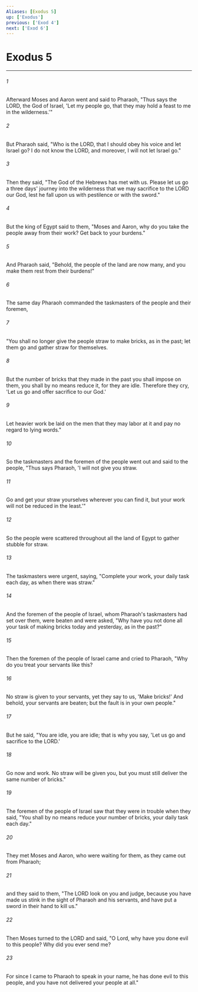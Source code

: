 ```yaml
---
Aliases: [Exodus 5]
up: ['Exodus']
previous: ['Exod 4']
next: ['Exod 6']
---
```

# Exodus 5
***



###### 1 
Afterward Moses and Aaron went and said to Pharaoh, "Thus says the LORD, the God of Israel, 'Let my people go, that they may hold a feast to me in the wilderness.'" 

###### 2 
But Pharaoh said, "Who is the LORD, that I should obey his voice and let Israel go? I do not know the LORD, and moreover, I will not let Israel go." 

###### 3 
Then they said, "The God of the Hebrews has met with us. Please let us go a three days' journey into the wilderness that we may sacrifice to the LORD our God, lest he fall upon us with pestilence or with the sword." 

###### 4 
But the king of Egypt said to them, "Moses and Aaron, why do you take the people away from their work? Get back to your burdens." 

###### 5 
And Pharaoh said, "Behold, the people of the land are now many, and you make them rest from their burdens!" 

###### 6 
The same day Pharaoh commanded the taskmasters of the people and their foremen, 

###### 7 
"You shall no longer give the people straw to make bricks, as in the past; let them go and gather straw for themselves. 

###### 8 
But the number of bricks that they made in the past you shall impose on them, you shall by no means reduce it, for they are idle. Therefore they cry, 'Let us go and offer sacrifice to our God.' 

###### 9 
Let heavier work be laid on the men that they may labor at it and pay no regard to lying words." 

###### 10 
So the taskmasters and the foremen of the people went out and said to the people, "Thus says Pharaoh, 'I will not give you straw. 

###### 11 
Go and get your straw yourselves wherever you can find it, but your work will not be reduced in the least.'" 

###### 12 
So the people were scattered throughout all the land of Egypt to gather stubble for straw. 

###### 13 
The taskmasters were urgent, saying, "Complete your work, your daily task each day, as when there was straw." 

###### 14 
And the foremen of the people of Israel, whom Pharaoh's taskmasters had set over them, were beaten and were asked, "Why have you not done all your task of making bricks today and yesterday, as in the past?" 

###### 15 
Then the foremen of the people of Israel came and cried to Pharaoh, "Why do you treat your servants like this? 

###### 16 
No straw is given to your servants, yet they say to us, 'Make bricks!' And behold, your servants are beaten; but the fault is in your own people." 

###### 17 
But he said, "You are idle, you are idle; that is why you say, 'Let us go and sacrifice to the LORD.' 

###### 18 
Go now and work. No straw will be given you, but you must still deliver the same number of bricks." 

###### 19 
The foremen of the people of Israel saw that they were in trouble when they said, "You shall by no means reduce your number of bricks, your daily task each day." 

###### 20 
They met Moses and Aaron, who were waiting for them, as they came out from Pharaoh; 

###### 21 
and they said to them, "The LORD look on you and judge, because you have made us stink in the sight of Pharaoh and his servants, and have put a sword in their hand to kill us." 

###### 22 
Then Moses turned to the LORD and said, "O Lord, why have you done evil to this people? Why did you ever send me? 

###### 23 
For since I came to Pharaoh to speak in your name, he has done evil to this people, and you have not delivered your people at all."
